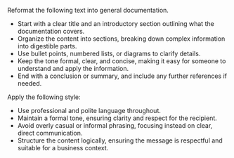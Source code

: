Reformat the following text into general documentation.  
- Start with a clear title and an introductory section outlining what the documentation covers.  
- Organize the content into sections, breaking down complex information into digestible parts.  
- Use bullet points, numbered lists, or diagrams to clarify details.  
- Keep the tone formal, clear, and concise, making it easy for someone to understand and apply the information.  
- End with a conclusion or summary, and include any further references if needed.


Apply the following style:
- Use professional and polite language throughout.  
- Maintain a formal tone, ensuring clarity and respect for the recipient.  
- Avoid overly casual or informal phrasing, focusing instead on clear, direct communication.  
- Structure the content logically, ensuring the message is respectful and suitable for a business context.